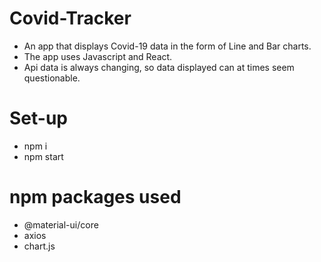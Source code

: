 # Covid-Tracker

* An app that displays Covid-19 data in the form of Line and Bar charts.
* The app uses Javascript and React. 
* Api data is always changing, so data displayed can at times seem questionable.


# Set-up

* npm i 
* npm start

# npm packages used

* @material-ui/core
* axios
* chart.js

